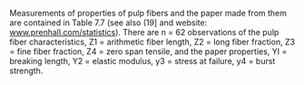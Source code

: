 Measurements of properties of pulp fibers and the paper made from them are contained 
in Table 7.7 (see also (19] and website: www.prenhall.com/statistics). There are n = 62 
observations of the pulp fiber characteristics, Z1 = arithmetic fiber length, Z2 = long 
fiber fraction, Z3 = fine fiber fraction, Z4 = zero span tensile, and the paper properties, 
YI = breaking length, Y2 = elastic modulus, y3 = stress at failure, y4 = burst strength. 